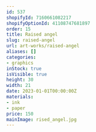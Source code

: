 ```yaml
---
id: 537
shopifyId: 7160661082217
shopifyOptionId: 41108747681897
order: 15
title: Raised angel
slug: raised-angel
url: art-works/raised-angel
aliases: []
categories:
- graphics
inStock: true
isVisible: true
height: 30
width: 21
date: 2023-01-01T00:00:00Z
materials:
- ink
- paper
price: 150
mainImage: rised_angel.jpg
---
```

